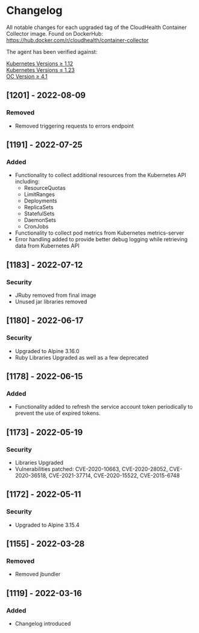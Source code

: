 # Changelog

All notable changes for each upgraded tag of the CloudHealth Container Collector image.  Found on DockerHub: https://hub.docker.com/r/cloudhealth/container-collector

The agent has been verified against:

[Kubernetes Versions ≥ 1.12](https://kubernetes.io/releases/)</br>
[Kubernetes Versions ≤ 1.23](https://kubernetes.io/releases/)</br>
[OC Version ≥ 4.1](https://docs.openshift.com/container-platform)

## [1201] - 2022-08-09
### Removed
* Removed triggering requests to errors endpoint

## [1191] - 2022-07-25
### Added
* Functionality to collect additional resources from the Kubernetes API including:
    * ResourceQuotas
    * LimitRanges
    * Deployments
    * ReplicaSets
    * StatefulSets
    * DaemonSets
    * CronJobs
* Functionality to collect pod metrics from Kubernetes metrics-server
* Error handling added to provide better debug logging while retrieving data from Kubernetes API

## [1183] - 2022-07-12
### Security
* JRuby removed from final image
* Unused jar libraries removed

## [1180] - 2022-06-17
### Security
* Upgraded to Alpine 3.16.0
* Ruby Libraries Upgraded as well as a few deprecated

## [1178] - 2022-06-15
### Added
* Functionality added to refresh the service account token periodically to prevent the use of expired tokens. 

## [1173] - 2022-05-19
### Security
* Libraries Upgraded
* Vulnerabilities patched: CVE-2020-10663, CVE-2020-28052, CVE-2020-36518, CVE-2021-37714, CVE-2020-15522, CVE-2015-6748

## [1172] - 2022-05-11
### Security
* Upgraded to Alpine 3.15.4

## [1155] - 2022-03-28
### Removed
* Removed jbundler

## [1119] - 2022-03-16
### Added
* Changelog introduced


